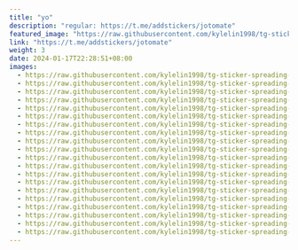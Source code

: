 ```yaml
---
title: "yo"
description: "regular: https://t.me/addstickers/jotomate"
featured_image: "https://raw.githubusercontent.com/kylelin1998/tg-sticker-spreading-worldwide-images/main/img/164b8c1b-e434-45d2-ad9f-4e18803ec29a.jpg"
link: "https://t.me/addstickers/jotomate"
weight: 3
date: 2024-01-17T22:28:51+08:00
images:
  - https://raw.githubusercontent.com/kylelin1998/tg-sticker-spreading-worldwide-images/main/img/164b8c1b-e434-45d2-ad9f-4e18803ec29a.jpg
  - https://raw.githubusercontent.com/kylelin1998/tg-sticker-spreading-worldwide-images/main/img/7f6030c3-4077-42bb-8eef-f2b8a24e6375.jpg
  - https://raw.githubusercontent.com/kylelin1998/tg-sticker-spreading-worldwide-images/main/img/3cce5c7a-3a9f-40c7-a0e2-98060b955463.jpg
  - https://raw.githubusercontent.com/kylelin1998/tg-sticker-spreading-worldwide-images/main/img/602bc92f-eb57-4885-8ecc-c7b1d3de034e.jpg
  - https://raw.githubusercontent.com/kylelin1998/tg-sticker-spreading-worldwide-images/main/img/e889826d-4a46-4310-9d50-a0744c051536.jpg
  - https://raw.githubusercontent.com/kylelin1998/tg-sticker-spreading-worldwide-images/main/img/6ea35754-3c2e-4c94-827d-b68eb83d81bc.jpg
  - https://raw.githubusercontent.com/kylelin1998/tg-sticker-spreading-worldwide-images/main/img/082c4512-0fb1-4730-80d8-f4ec06c21468.jpg
  - https://raw.githubusercontent.com/kylelin1998/tg-sticker-spreading-worldwide-images/main/img/55ac1f2e-2eaf-4ec4-b3fc-ee54371b86e7.jpg
  - https://raw.githubusercontent.com/kylelin1998/tg-sticker-spreading-worldwide-images/main/img/dffb822c-b3cb-4319-b184-cc8b94d59f47.jpg
  - https://raw.githubusercontent.com/kylelin1998/tg-sticker-spreading-worldwide-images/main/img/b3d14ff3-fae4-4f00-abdb-373de25a1951.jpg
  - https://raw.githubusercontent.com/kylelin1998/tg-sticker-spreading-worldwide-images/main/img/55434d02-5ea1-409a-91ae-3ea5680c994e.jpg
  - https://raw.githubusercontent.com/kylelin1998/tg-sticker-spreading-worldwide-images/main/img/ea5687d8-919d-4e0e-b76f-c0ab24830744.jpg
  - https://raw.githubusercontent.com/kylelin1998/tg-sticker-spreading-worldwide-images/main/img/488912d9-c743-466d-bc40-3078c6f90906.jpg
  - https://raw.githubusercontent.com/kylelin1998/tg-sticker-spreading-worldwide-images/main/img/606fe50d-5cc8-45c0-80b1-c6ccd1642984.jpg
  - https://raw.githubusercontent.com/kylelin1998/tg-sticker-spreading-worldwide-images/main/img/7d070a5b-cf1e-4038-a02e-105f2ca735be.jpg
  - https://raw.githubusercontent.com/kylelin1998/tg-sticker-spreading-worldwide-images/main/img/413ed279-ebb7-4165-a40c-6a3e4608908f.jpg
  - https://raw.githubusercontent.com/kylelin1998/tg-sticker-spreading-worldwide-images/main/img/4cdc1774-a789-4674-bc2b-ea609e34e870.jpg
  - https://raw.githubusercontent.com/kylelin1998/tg-sticker-spreading-worldwide-images/main/img/da28ecf4-4a86-4864-8b96-334df1986524.jpg
  - https://raw.githubusercontent.com/kylelin1998/tg-sticker-spreading-worldwide-images/main/img/880efb19-ae92-4bce-a30b-5998e7be94ba.jpg
  - https://raw.githubusercontent.com/kylelin1998/tg-sticker-spreading-worldwide-images/main/img/de41b093-f38a-4072-8d5e-ebb90ee5c613.jpg
---
```

